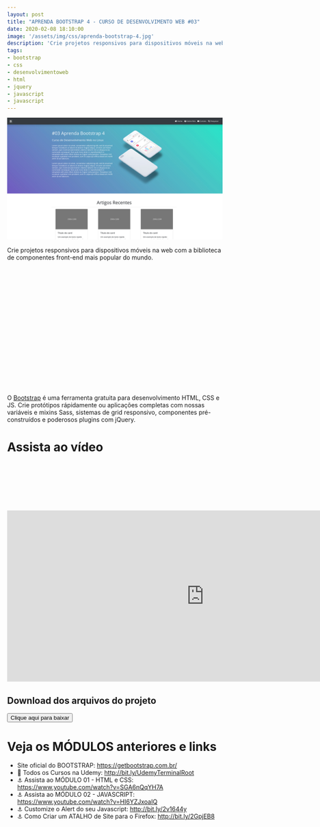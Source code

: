 ```yaml
---
layout: post
title: "APRENDA BOOTSTRAP 4 - CURSO DE DESENVOLVIMENTO WEB #03"
date: 2020-02-08 18:10:00
image: '/assets/img/css/aprenda-bootstrap-4.jpg'
description: 'Crie projetos responsivos para dispositivos móveis na web.'
tags:
- bootstrap
- css
- desenvolvimentoweb
- html
- jquery
- javascript
- javascript
---
```


![APRENDA BOOTSTRAP 4 - CURSO DE DESENVOLVIMENTO WEB #03](/assets/img/css/aprenda-bootstrap-4.jpg)

Crie projetos responsivos para dispositivos móveis na web com a biblioteca de componentes front-end mais popular do mundo.

<!-- QUADRADO -->
<script async src="//pagead2.googlesyndication.com/pagead/js/adsbygoogle.js"></script>
<ins class="adsbygoogle"
style="display:inline-block;width:336px;height:280px"
data-ad-client="ca-pub-2838251107855362"
data-ad-slot="5351066970"></ins>
<script>
(adsbygoogle = window.adsbygoogle || []).push({});
</script>

O [Bootstrap](https://getbootstrap.com.br/) é uma ferramenta gratuita para desenvolvimento HTML, CSS e JS. Crie protótipos rápidamente ou aplicações completas com nossas variáveis e mixins Sass, sistemas de grid responsivo, componentes pré-construídos e poderosos plugins com jQuery.

# Assista ao vídeo

<!-- MINI ANÚNCIO -->
<script async src="//pagead2.googlesyndication.com/pagead/js/adsbygoogle.js"></script>
<!-- Games Root -->
<ins class="adsbygoogle"
style="display:inline-block;width:730px;height:95px"
data-ad-client="ca-pub-2838251107855362"
data-ad-slot="5351066970"></ins>
<script>
(adsbygoogle = window.adsbygoogle || []).push({});
</script>

<iframe width="920" height="400" src="https://www.youtube.com/embed/mRlkt7P2gZI" frameborder="0" allow="accelerometer; autoplay; encrypted-media; gyroscope; picture-in-picture" allowfullscreen></iframe>

## Download dos arquivos do projeto

<a href="https://terminalroot.com.br/downs/bootstrap-project.zip">
    <button type="button" class="btn btn-danger btn-lg">Clique aqui para baixar</button>
</a>

<!-- RETANGULO LARGO 2 -->
<script async src="//pagead2.googlesyndication.com/pagead/js/adsbygoogle.js"></script>
<ins class="adsbygoogle"
style="display:block; text-align:center;"
data-ad-layout="in-article"
data-ad-format="fluid"
data-ad-client="ca-pub-2838251107855362"
data-ad-slot="8549252987"></ins>
<script>
(adsbygoogle = window.adsbygoogle || []).push({});
</script>

# Veja os MÓDULOS anteriores e links
- Site oficial do BOOTSTRAP: <https://getbootstrap.com.br/>
- 🎁 Todos os Cursos na Udemy: <http://bit.ly/UdemyTerminalRoot>
- ⚓ Assista ao MÓDULO 01 - HTML e CSS: <https://www.youtube.com/watch?v=SGA6nQqYH7A>
- ⚓ Assista ao MÓDULO 02 - JAVASCRIPT: <https://www.youtube.com/watch?v=HI6YZJxoaIQ>
- ⚓ Customize o Alert do seu Javascript: <http://bit.ly/2v1644y>
- ⚓ Como Criar um ATALHO de Site para o Firefox: <http://bit.ly/2GpjEB8>


